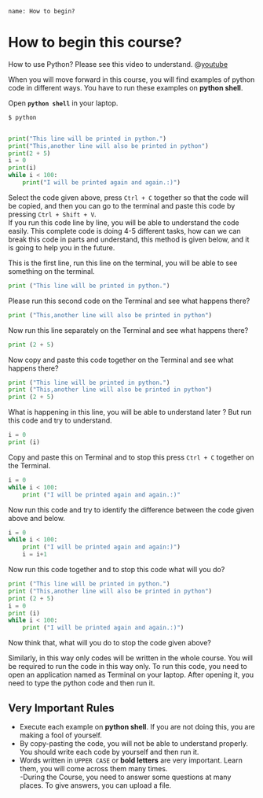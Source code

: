 ﻿```ngMeta
name: How to begin?
```

# How to begin this course?

How to use Python? Please see this video to understand.
@[youtube](ccPrUbz1oto) 

When you will move forward in this course, you will find examples of python code in different ways. You have to run these examples  on **python shell**.

Open **`python shell`** in your  laptop.
```sh
$ python
```

```python

print("This line will be printed in python.")
print("This,another line will also be printed in python")
print(2 + 5)
i = 0
print(i)
while i < 100:
    print("I will be printed again and again.:)")

```
Select the code given above, press `Ctrl + C` together so that the code will be copied, and then you can go to the terminal and paste this code by pressing `Ctrl + Shift + V`.  
If you run this code line by line, you will be able to understand the code easily.
This complete code is doing 4-5 different tasks, how can we can break this code in parts and understand, this method is given below, and it is going to help you in the future.



This is the first line, run this line on the terminal, you  will be able to see something on the terminal.
```python
print ("This line will be printed in python.")
```

Please run this second code on the Terminal and see what happens there?
```python
print ("This,another line will also be printed in python")
```

Now run this line separately on the  Terminal and see what happens there?
```python
print (2 + 5)
```
Now copy and paste this code together on the Terminal and see what happens there?
```python
print ("This line will be printed in python.")
print ("This,another line will also be printed in python")
print (2 + 5)
```

What is happening in this line, you will be able to understand later ? But run this code and try to understand.
```python
i = 0
print (i)
```
Copy and paste this on Terminal and to stop this press `Ctrl + C` together on the Terminal.
```python
i = 0
while i < 100:
    print ("I will be printed again and again.:)"
```

Now run this code  and try to identify the difference between the code given above and below.
```python
i = 0
while i < 100:
    print ("I will be printed again and again:)")
    i = i+1
```


Now run this code together and to stop this code what will you do?
```python
print ("This line will be printed in python.")
print ("This,another line will also be printed in python")
print (2 + 5)
i = 0
print (i)
while i < 100:
    print ("I will be printed again and again.:)")
```
Now think that, what will you do to stop the code given above?

Similarly, in this way only codes will be written in the whole course. You will be required to run the code in this way only. To run this code, you need to open an application named as Terminal on your laptop. After opening it, you need to type the python code and then run it.


## Very Important Rules
- Execute each example on **python shell**. If you are not doing this, you are making a fool of yourself.  
- By copy-pasting the code, you will not be able to understand properly. You should write each code by yourself and then run it.  
- Words written in `UPPER CASE` or **bold letters** are very important. Learn them, you will come across them many times.  
-During the Course, you need to answer some questions at many places. To give answers, you can upload a file.


